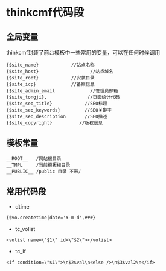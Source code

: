 # thinkcmf代码段

## 全局变量

thinkcmf封装了前台模板中一些常用的变量，可以在任何时候调用

```
{$site_name}			//站点名称            
{$site_host}                   //站点域名
{$site_root}  			//安装目录                
{$site_icp}    			//备案信息             
{$site_admin_email  	       //管理员邮箱      
{$site_tongji},               //页面统计代码     
{$site_seo_title}            //SEO标题
{$site_seo_keywords}         //SEO关键字
{$site_seo_description       //SEO描述
{$site_copyright}          //版权信息	

```

## 模板常量

```
__ROOT__   /网站根目录
__TMPL     /当前模板根目录
__PUBLIC__ /public 目录 不带/
```

## 常用代码段
- dtime 
```
{$vo.createtime|date='Y-m-d',###}
```
- tc_volist 
```
<volist name=\"$1\" id=\"$2\"></volist>
```
- tc_if
```
<if condition=\"$1\">\n$2$val\n<else />\n$3$val2\n</if>
```